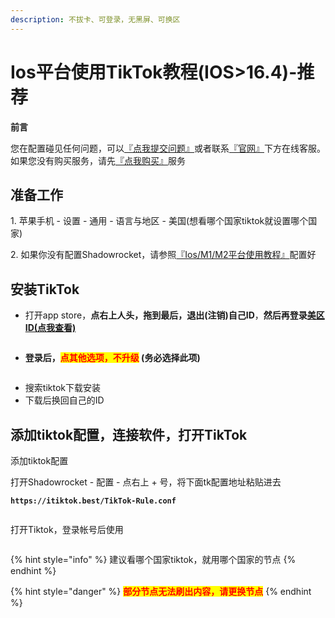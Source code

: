 ```yaml
---
description: 不拔卡、可登录，无黑屏、可换区
---
```


# Ios平台使用TikTok教程(IOS>16.4)-推荐

**前言**

您在配置碰见任何问题，可以[『点我提交问题』](https://www.lengjiao.me/submitticket.php)或者联系[『官网』](https://www.lengjiao.me)下方在线客服。如果您没有购买服务，请先[『点我购买』](https://www.lengjiao.me/cart.php)服务

## 准备工作

1\. 苹果手机 - 设置 - 通用 - 语言与地区 - 美国(想看哪个国家tiktok就设置哪个国家)

2\. 如果你没有配置Shadowrocket，请参照[『Ios/M1/M2平台使用教程』](../wiki/ios.md)配置好

## 安装TikTok

* 打开app store，**点右上人头，拖到最后，退出(注销)自己ID**，**然后再登录**[**美区ID(点我查看)**](https://www.lengjiao.me/index.php?rp=/knowledgebase/2/IosID.html)

<div align="left"><figure><img src="https://pic.imgdb.cn/item/65a2b909871b83018acd1255.png" alt=""><figcaption></figcaption></figure></div>

* **登录后，**<mark style="color:red;">**点其他选项，不升级**</mark>**&#x20;(务必选择此项)**

<div align="left"><figure><img src="https://pic.imgdb.cn/item/65a2b909871b83018acd132c.png" alt=""><figcaption></figcaption></figure></div>

* 搜索tiktok下载安装
* 下载后换回自己的ID

## 添加tiktok配置，连接软件，打开TikTok

添加tiktok配置

打开Shadowrocket - 配置 - 点右上 + 号，将下面tk配置地址粘贴进去

<pre><code><strong>https://itiktok.best/TikTok-Rule.conf
</strong></code></pre>

<div align="left"><figure><img src="https://pic1.imgdb.cn/item/67fe082a88c538a9b5d18403.png" alt=""><figcaption></figcaption></figure></div>

打开Tiktok，登录帐号后使用

<div align="left"><figure><img src="https://pic.imgdb.cn/item/65a2b9e6871b83018ad0a9b5.png" alt=""><figcaption></figcaption></figure></div>

{% hint style="info" %}
&#x20;建议看哪个国家tiktok，就用哪个国家的节点
{% endhint %}

{% hint style="danger" %}
<mark style="color:red;">**部分节点无法刷出内容，请更换节点**</mark>
{% endhint %}

